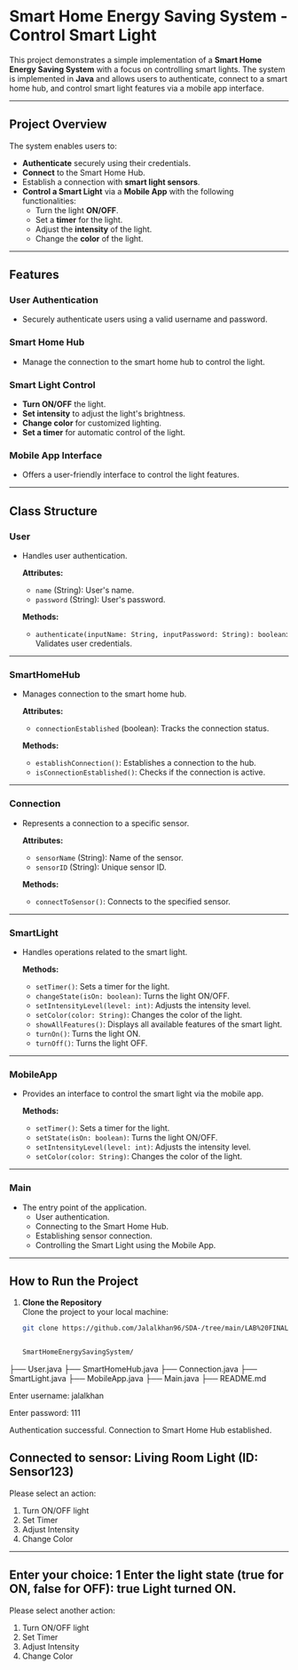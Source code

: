 # Smart Home Energy Saving System - Control Smart Light

This project demonstrates a simple implementation of a **Smart Home Energy Saving System** with a focus on controlling smart lights. The system is implemented in **Java** and allows users to authenticate, connect to a smart home hub, and control smart light features via a mobile app interface.

---

## Project Overview

The system enables users to:

- **Authenticate** securely using their credentials.
- **Connect** to the Smart Home Hub.
- Establish a connection with **smart light sensors**.
- **Control a Smart Light** via a **Mobile App** with the following functionalities:
  - Turn the light **ON/OFF**.
  - Set a **timer** for the light.
  - Adjust the **intensity** of the light.
  - Change the **color** of the light.

---

## Features

### **User Authentication**
- Securely authenticate users using a valid username and password.

### **Smart Home Hub**
- Manage the connection to the smart home hub to control the light.

### **Smart Light Control**
- **Turn ON/OFF** the light.
- **Set intensity** to adjust the light's brightness.
- **Change color** for customized lighting.
- **Set a timer** for automatic control of the light.

### **Mobile App Interface**
- Offers a user-friendly interface to control the light features.

---

## Class Structure

### **User**
- Handles user authentication.

  **Attributes:**
  - `name` (String): User's name.
  - `password` (String): User's password.

  **Methods:**
  - `authenticate(inputName: String, inputPassword: String): boolean`: Validates user credentials.

---

### **SmartHomeHub**
- Manages connection to the smart home hub.

  **Attributes:**
  - `connectionEstablished` (boolean): Tracks the connection status.

  **Methods:**
  - `establishConnection()`: Establishes a connection to the hub.
  - `isConnectionEstablished()`: Checks if the connection is active.

---

### **Connection**
- Represents a connection to a specific sensor.

  **Attributes:**
  - `sensorName` (String): Name of the sensor.
  - `sensorID` (String): Unique sensor ID.

  **Methods:**
  - `connectToSensor()`: Connects to the specified sensor.

---

### **SmartLight**
- Handles operations related to the smart light.

  **Methods:**
  - `setTimer()`: Sets a timer for the light.
  - `changeState(isOn: boolean)`: Turns the light ON/OFF.
  - `setIntensityLevel(level: int)`: Adjusts the intensity level.
  - `setColor(color: String)`: Changes the color of the light.
  - `showAllFeatures()`: Displays all available features of the smart light.
  - `turnOn()`: Turns the light ON.
  - `turnOff()`: Turns the light OFF.

---

### **MobileApp**
- Provides an interface to control the smart light via the mobile app.

  **Methods:**
  - `setTimer()`: Sets a timer for the light.
  - `setState(isOn: boolean)`: Turns the light ON/OFF.
  - `setIntensityLevel(level: int)`: Adjusts the intensity level.
  - `setColor(color: String)`: Changes the color of the light.

---

### **Main**
- The entry point of the application.
  - User authentication.
  - Connecting to the Smart Home Hub.
  - Establishing sensor connection.
  - Controlling the Smart Light using the Mobile App.

---

## How to Run the Project

1. **Clone the Repository**  
   Clone the project to your local machine:
   ```bash
   git clone https://github.com/Jalalkhan96/SDA-/tree/main/LAB%20FINAL


   SmartHomeEnergySavingSystem/
├── User.java
├── SmartHomeHub.java
├── Connection.java
├── SmartLight.java
├── MobileApp.java
├── Main.java
├── README.md


Enter username: 
jalalkhan

Enter password: 
111

Authentication successful.
Connection to Smart Home Hub established.

Connected to sensor: Living Room Light (ID: Sensor123)
---
Please select an action:
1. Turn ON/OFF light
2. Set Timer
3. Adjust Intensity
4. Change Color
---
Enter your choice: 
1
Enter the light state (true for ON, false for OFF): 
true
Light turned ON.
---
Please select another action:
1. Turn ON/OFF light
2. Set Timer
3. Adjust Intensity
4. Change Color
